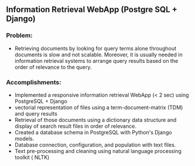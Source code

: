 ## Information Retrieval WebApp (Postgre SQL + Django)

### Problem: 
- Retrieving documents by looking for query terms alone throughout documents is slow and not scalable. Moreover, it is usually needed in information retrieval systems to arrange query results based on the order of relevance to the query.

### Accomplishments:
- Implemented a responsive information retrieval WebApp (< 2 sec) using PostgreSQL + Django 
- vectorial representation of files using a term-document-matrix (TDM) and query results 
- Retrieval of those documents using a dictionary data structure and display of search result files in order of relevance. 
- Created a database schema in PostgreSQL with Python's Django models. 
- Database connection, configuration, and population with text files. 
- Text pre-processing and cleaning using natural language processing toolkit ( NLTK)
